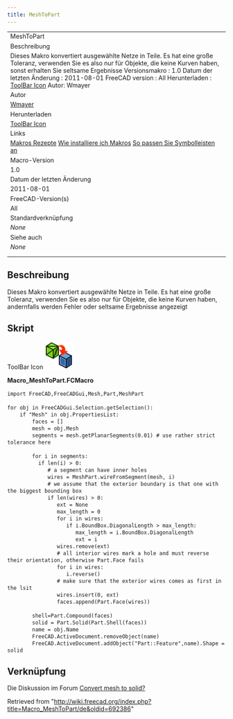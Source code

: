 ```yaml
---
title: MeshToPart
---
```


|                                                                                                                                                                                                                                                                                                                                                                                         |
| --------------------------------------------------------------------------------------------------------------------------------------------------------------------------------------------------------------------------------------------------------------------------------------------------------------------------------------------------------------------------------------- |
| MeshToPart                                                                                                                                                                                                                                                                                                                                                                              |
| Beschreibung                                                                                                                                                                                                                                                                                                                                                                            |
| Dieses Makro konvertiert ausgewählte Netze in Teile. Es hat eine große Toleranz, verwenden Sie es also nur für Objekte, die keine Kurven haben, sonst erhalten Sie seltsame Ergebnisse Versionsmakro : 1.0 Datum der letzten Änderung : 2011-08-01 FreeCAD version : All Herunterladen : [ToolBar Icon](https://www.freecadweb.org/wiki/images/f/fa/Macro_MeshToPart.png) Autor: Wmayer |
| Autor                                                                                                                                                                                                                                                                                                                                                                                   |
| [Wmayer](/User:Wmayer "User:Wmayer")                                                                                                                                                                                                                                                                                                                                                    |
| Herunterladen                                                                                                                                                                                                                                                                                                                                                                           |
| [ToolBar Icon](https://www.freecadweb.org/wiki/images/f/fa/Macro_MeshToPart.png)                                                                                                                                                                                                                                                                                                        |
| Links                                                                                                                                                                                                                                                                                                                                                                                   |
| [Makros Rezepte](/Macros_recipes/de "Macros recipes/de") [Wie installiere ich Makros](/How_to_install_macros/de "How to install macros/de") [So passen Sie Symbolleisten an](/Customize_Toolbars/de "Customize Toolbars/de")                                                                                                                                                            |
| Macro-Version                                                                                                                                                                                                                                                                                                                                                                           |
| 1.0                                                                                                                                                                                                                                                                                                                                                                                     |
| Datum der letzten Änderung                                                                                                                                                                                                                                                                                                                                                              |
| 2011-08-01                                                                                                                                                                                                                                                                                                                                                                              |
| FreeCAD-Version(s)                                                                                                                                                                                                                                                                                                                                                                      |
| All                                                                                                                                                                                                                                                                                                                                                                                     |
| Standardverknüpfung                                                                                                                                                                                                                                                                                                                                                                     |
| _None_                                                                                                                                                                                                                                                                                                                                                                                  |
| Siehe auch                                                                                                                                                                                                                                                                                                                                                                              |
| _None_                                                                                                                                                                                                                                                                                                                                                                                  |
|                                                                                                                                                                                                                                                                                                                                                                                         |
|                                                                                                                                                                                                                                                                                                                                                                                         |

## Beschreibung

Dieses Makro konvertiert ausgewählte Netze in Teile. Es hat eine große Toleranz, verwenden Sie es also nur für Objekte, die keine Kurven haben, andernfalls werden Fehler oder seltsame Ergebnisse angezeigt

## Skript

ToolBar Icon ![](/src/assets/images/Macro_MeshToPart.png)

**Macro_MeshToPart.FCMacro**

```
import FreeCAD,FreeCADGui,Mesh,Part,MeshPart

for obj in FreeCADGui.Selection.getSelection():
    if "Mesh" in obj.PropertiesList:
        faces = []
        mesh = obj.Mesh
        segments = mesh.getPlanarSegments(0.01) # use rather strict tolerance here

        for i in segments:
          if len(i) > 0:
             # a segment can have inner holes
             wires = MeshPart.wireFromSegment(mesh, i)
             # we assume that the exterior boundary is that one with the biggest bounding box
             if len(wires) > 0:
                ext = None
                max_length = 0
                for i in wires:
                   if i.BoundBox.DiagonalLength > max_length:
                      max_length = i.BoundBox.DiagonalLength
                      ext = i
                wires.remove(ext)
                # all interior wires mark a hole and must reverse their orientation, otherwise Part.Face fails
                for i in wires:
                   i.reverse()
                # make sure that the exterior wires comes as first in the lsit
                wires.insert(0, ext)
                faces.append(Part.Face(wires))

        shell=Part.Compound(faces)
        solid = Part.Solid(Part.Shell(faces))
        name = obj.Name
        FreeCAD.ActiveDocument.removeObject(name)
        FreeCAD.ActiveDocument.addObject("Part::Feature",name).Shape = solid
```

## Verknüpfung

Die Diskussion im Forum [Convert mesh to solid?](http://forum.freecadweb.org/viewtopic.php?f=3&t=253&hilit=getPlanarSegments)

Retrieved from "<http://wiki.freecad.org/index.php?title=Macro_MeshToPart/de&oldid=692386>"
